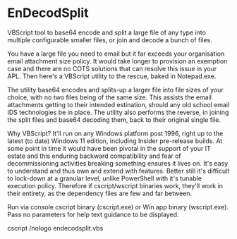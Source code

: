 # EnDecodSplit
VBScript tool to base64 encode and split a large file of any type into multiple configurable smaller files, or join and decode a bunch of files.

You have a large file you need to email but it far exceeds your organisation email attachment size policy.
It would take longer to provision an exemption case and there are no COTS solutions that can resolve this issue in your APL.
Then here's a VBScript utility to the rescue, baked in Notepad.exe.

The utility base64 encodes and splits-up a larger file into file sizes of your choice, with no two files being of the same size.  This assists the email attachments getting to their intended estination, should any old school email IDS technologies be in place.
The utility also performs the reverse, in joining the split files and base64 decoding them, back to their original single file.

Why VBScript? It'll run on any Windows platform post 1996, right up to the latest (to date) Windows 11 edition, including Insider pre-release builds.  At some point in time it would have been pivotal in the support of your IT estate and this enduring backward compatibility and fear of decommissioning activities breaking something ensures it lives on.  It's easy to understand and thus own and extend with features.  Better still it's difficult to lock-down at a granular level, unlike PowerShell with it's tunable execution policy.  Therefore if cscript/wscript binaries work, they'll work in their entirety, as the dependency files are few and far between. 

Run via console cscript binary (cscript.exe) or Win app binary (wscript.exe).  Pass no parameters for help text guidance to be displayed.

cscript /nologo endecodsplit.vbs


